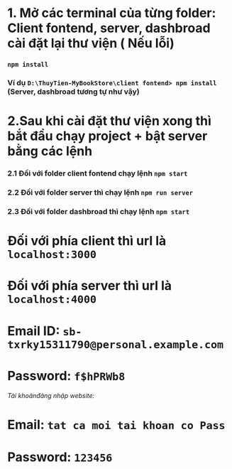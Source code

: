 # 1. Mở các terminal của từng folder: Client fontend, server, dashbroad cài đặt lại thư viện ( Nếu lỗi)
### `npm install`
### Ví dụ `D:\ThuyTien-MyBookStore\client fontend> npm install` (Server, dashbroad tương tự như vậy)

# 2.Sau khi cài đặt thư viện xong thì bắt đầu chạy project + bật server bằng các lệnh
### 2.1 Đối với folder client fontend chạy lệnh `npm start`
### 2.2 Đối với folder server thì chạy lệnh `npm run server`
### 2.3 Đối với folder dashbroad thì chạy lệnh `npm start`

# Đối với phía client thì url là `localhost:3000`
# Đối với phía server thì url là `localhost:4000`


<!-- Tài khoản paypal để thanh toán: -->
# Email ID: `sb-txrky15311790@personal.example.com`
# Password: `f$hPRWb8`

###### Tài khoảnđăng nhập website:
# Email: `tat ca moi tai khoan co Pass `
# Password: `123456`
